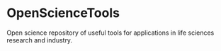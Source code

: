 # OpenScienceTools
Open science repository of useful tools for applications in life sciences research and industry.
